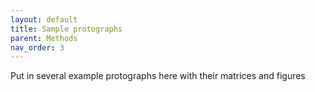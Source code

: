 ```yaml
---
layout: default
title: Sample protographs
parent: Methods
nav_order: 3
---
```


Put in several example protographs here with their matrices and figures
